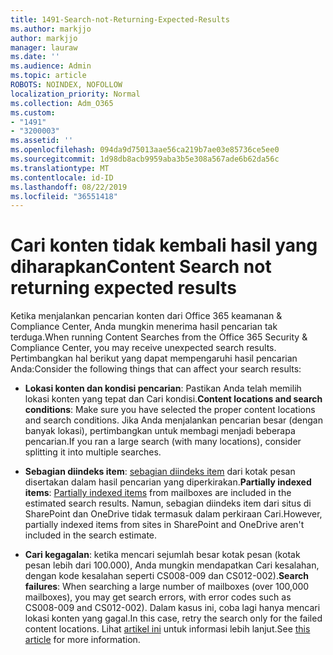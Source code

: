 ```yaml
---
title: 1491-Search-not-Returning-Expected-Results
ms.author: markjjo
author: markjjo
manager: lauraw
ms.date: ''
ms.audience: Admin
ms.topic: article
ROBOTS: NOINDEX, NOFOLLOW
localization_priority: Normal
ms.collection: Adm_O365
ms.custom:
- "1491"
- "3200003"
ms.assetid: ''
ms.openlocfilehash: 094da9d75013aae56ca219b7ae03e85736ce5ee0
ms.sourcegitcommit: 1d98db8acb9959aba3b5e308a567ade6b62da56c
ms.translationtype: MT
ms.contentlocale: id-ID
ms.lasthandoff: 08/22/2019
ms.locfileid: "36551418"
---
```

# <a name="content-search-not-returning-expected-results"></a><span data-ttu-id="7a43b-102">Cari konten tidak kembali hasil yang diharapkan</span><span class="sxs-lookup"><span data-stu-id="7a43b-102">Content Search not returning expected results</span></span>

<span data-ttu-id="7a43b-103">Ketika menjalankan pencarian konten dari Office 365 keamanan & Compliance Center, Anda mungkin menerima hasil pencarian tak terduga.</span><span class="sxs-lookup"><span data-stu-id="7a43b-103">When running Content Searches from the Office 365 Security & Compliance Center, you may receive unexpected search results.</span></span> <span data-ttu-id="7a43b-104">Pertimbangkan hal berikut yang dapat mempengaruhi hasil pencarian Anda:</span><span class="sxs-lookup"><span data-stu-id="7a43b-104">Consider the following things that can affect your search results:</span></span>

- <span data-ttu-id="7a43b-105">**Lokasi konten dan kondisi pencarian**: Pastikan Anda telah memilih lokasi konten yang tepat dan Cari kondisi.</span><span class="sxs-lookup"><span data-stu-id="7a43b-105">**Content locations and search conditions**: Make sure you have selected the proper content locations and search conditions.</span></span> <span data-ttu-id="7a43b-106">Jika Anda menjalankan pencarian besar (dengan banyak lokasi), pertimbangkan untuk membagi menjadi beberapa pencarian.</span><span class="sxs-lookup"><span data-stu-id="7a43b-106">If you ran a large search (with many locations), consider splitting it into multiple searches.</span></span>

- <span data-ttu-id="7a43b-107">**Sebagian diindeks item**: [sebagian diindeks item](https://docs.microsoft.com/office365/securitycompliance/partially-indexed-items-in-content-search) dari kotak pesan disertakan dalam hasil pencarian yang diperkirakan.</span><span class="sxs-lookup"><span data-stu-id="7a43b-107">**Partially indexed items**:  [Partially indexed items](https://docs.microsoft.com/office365/securitycompliance/partially-indexed-items-in-content-search) from mailboxes are included in the estimated search results.</span></span> <span data-ttu-id="7a43b-108">Namun, sebagian diindeks item dari situs di SharePoint dan OneDrive tidak termasuk dalam perkiraan Cari.</span><span class="sxs-lookup"><span data-stu-id="7a43b-108">However, partially indexed items from sites in SharePoint and OneDrive aren't included in the search estimate.</span></span>

- <span data-ttu-id="7a43b-109">**Cari kegagalan**: ketika mencari sejumlah besar kotak pesan (kotak pesan lebih dari 100.000), Anda mungkin mendapatkan Cari kesalahan, dengan kode kesalahan seperti CS008-009 dan CS012-002).</span><span class="sxs-lookup"><span data-stu-id="7a43b-109">**Search failures**: When searching a large number of mailboxes (over 100,000 mailboxes), you may get search errors, with error codes such as CS008-009 and CS012-002).</span></span> <span data-ttu-id="7a43b-110">Dalam kasus ini, coba lagi hanya mencari lokasi konten yang gagal.</span><span class="sxs-lookup"><span data-stu-id="7a43b-110">In this case, retry the search only for the failed content locations.</span></span> <span data-ttu-id="7a43b-111">Lihat [artikel ini](https://docs.microsoft.com/office365/securitycompliance/retry-failed-content-search) untuk informasi lebih lanjut.</span><span class="sxs-lookup"><span data-stu-id="7a43b-111">See  [this article](https://docs.microsoft.com/office365/securitycompliance/retry-failed-content-search) for more information.</span></span>

